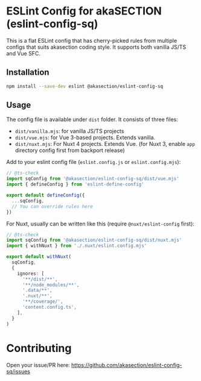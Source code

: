 # ESLint Config for akaSECTION (eslint-config-sq)

This is a flat ESLint config that has cherry-picked rules from multiple configs that suits akasection coding style.
It supports both vanilla JS/TS and Vue SFC.

## Installation

```bash
npm install --save-dev eslint @akasection/eslint-config-sq
```

## Usage
The config file is available under `dist` folder. It consists of three files:

- `dist/vanilla.mjs`: for vanilla JS/TS projects
- `dist/vue.mjs`: for Vue 3-based projects. Extends vanilla.
- `dist/nuxt.mjs`: For Nuxt 4 projects. Extends Vue. (for Nuxt 3, enable `app` directory config first from backport release)

Add to your eslint config file (`eslint.config.js` or `eslint.config.mjs`):

```ts
// @ts-check
import sqConfig from '@akasection/eslint-config-sq/dist/vue.mjs'
import { defineConfig } from 'eslint-define-config'

export default defineConfig({
  ...sqConfig,
  // You can override rules here
})
```

For Nuxt, usually can be written like this (require `@nuxt/eslint-config` first):

```ts
// @ts-check
import sqConfig from '@akasection/eslint-config-sq/dist/nuxt.mjs'
import { withNuxt } from './.nuxt/eslint.config.mjs'

export default withNuxt(
  sqConfig,
  {
    ignores: [
      '**/dist/**',
      '**/node_modules/**',
      '.data/**',
      '.nuxt/**',
      '**/coverage/',
      'content.config.ts',
    ],
  }
)
```

# Contributing

Open your issue/PR here: https://github.com/akasection/eslint-config-sq/issues
